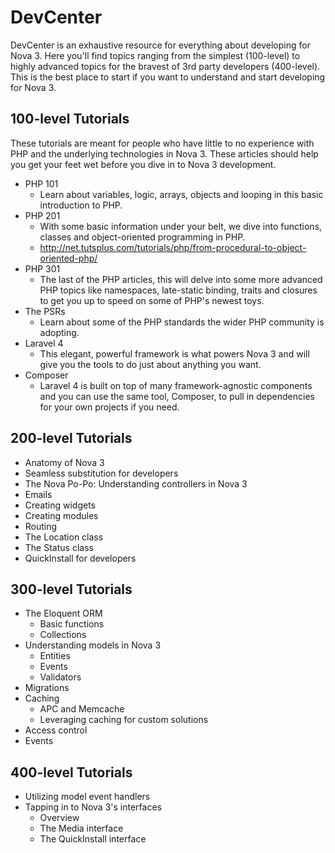 # DevCenter

DevCenter is an exhaustive resource for everything about developing for Nova 3. Here you'll find topics ranging from the simplest (100-level) to highly advanced topics for the bravest of 3rd party developers (400-level). This is the best place to start if you want to understand and start developing for Nova 3.

## 100-level Tutorials

These tutorials are meant for people who have little to no experience with PHP and the underlying technologies in Nova 3. These articles should help you get your feet wet before you dive in to Nova 3 development.

- PHP 101
	- Learn about variables, logic, arrays, objects and looping in this basic introduction to PHP.
- PHP 201
	- With some basic information under your belt, we dive into functions, classes and object-oriented programming in PHP.
	- http://net.tutsplus.com/tutorials/php/from-procedural-to-object-oriented-php/
- PHP 301
	- The last of the PHP articles, this will delve into some more advanced PHP topics like namespaces, late-static binding, traits and closures to get you up to speed on some of PHP's newest toys.
- The PSRs
	- Learn about some of the PHP standards the wider PHP community is adopting.
- Laravel 4
	- This elegant, powerful framework is what powers Nova 3 and will give you the tools to do just about anything you want.
- Composer
	- Laravel 4 is built on top of many framework-agnostic components and you can use the same tool, Composer, to pull in dependencies for your own projects if you need.

## 200-level Tutorials

- Anatomy of Nova 3
- Seamless substitution for developers
- The Nova Po-Po: Understanding controllers in Nova 3
- Emails
- Creating widgets
- Creating modules
- Routing
- The Location class
- The Status class
- QuickInstall for developers

## 300-level Tutorials

- The Eloquent ORM
	- Basic functions
	- Collections
- Understanding models in Nova 3
	- Entities
	- Events
	- Validators
- Migrations
- Caching
	- APC and Memcache
	- Leveraging caching for custom solutions
- Access control
- Events

## 400-level Tutorials

- Utilizing model event handlers
- Tapping in to Nova 3's interfaces
	- Overview
	- The Media interface
	- The QuickInstall interface